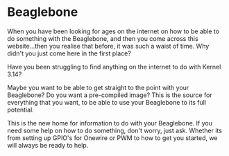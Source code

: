 # Beaglebone

When you have been looking for ages on the internet on how to be able to do something with the Beaglebone, and then you come across this website...then you realise that before, it was such a waist of time. Why didn't you just come here in the first place?

Have you been struggling to find anything on the internet to do with Kernel 3.14?

Maybe you want to be able to get straight to the point with your Beaglebone?
Do you want a pre-compiled image?
This is the source for everything that you want, to be able to use your Beaglebone to its full potential.

This is the new home for information to do with your Beaglebone. If you need some help on how to do something, don't worry, just ask. Whether its from setting up GPIO's for Onewire or PWM to how to get you started, we will always be ready to help.
